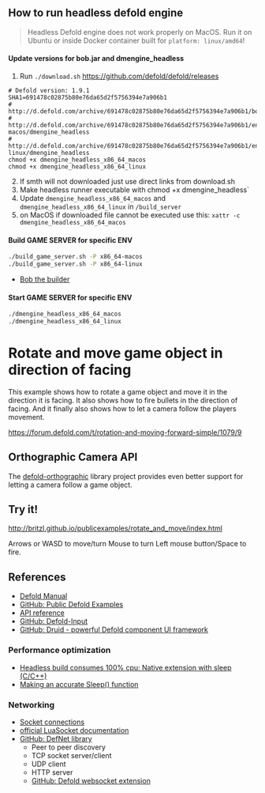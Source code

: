 How to run headless defold engine
---

> Headless Defold engine does not work properly on MacOS. Run it on Ubuntu or inside Docker container built for `platform: linux/amd64`!

#### Update versions for bob.jar and dmengine_headless
1. Run `./download.sh` https://github.com/defold/defold/releases
```shell
# Defold version: 1.9.1
SHA1=691478c02875b80e76da65d2f5756394e7a906b1
# http://d.defold.com/archive/691478c02875b80e76da65d2f5756394e7a906b1/bob/bob.jar
# http://d.defold.com/archive/691478c02875b80e76da65d2f5756394e7a906b1/engine/x86_64-macos/dmengine_headless
# http://d.defold.com/archive/691478c02875b80e76da65d2f5756394e7a906b1/engine/x86_64-linux/dmengine_headless
chmod +x dmengine_headless_x86_64_macos
chmod +x dmengine_headless_x86_64_linux
```
2. If smth will not downloaded just use direct links from download.sh
3. Make headless runner executable with chmod +x dmengine_headless`
4. Update `dmengine_headless_x86_64_macos` and `dmengine_headless_x86_64_linux` in `/build_server`
5. on MacOS if downloaded file cannot be executed use this: `xattr -c dmengine_headless_x86_64_macos`

#### Build GAME SERVER for specific ENV
```sh
./build_game_server.sh -P x86_64-macos
./build_game_server.sh -P x86_64-linux
```
- [Bob the builder](https://defold.com/manuals/bob/)

#### Start GAME SERVER for specific ENV
```sh
./dmengine_headless_x86_64_macos
./dmengine_headless_x86_64_linux
```

# Rotate and move game object in direction of facing
This example shows how to rotate a game object and move it in the direction it is facing. It also shows how to fire bullets in the direction of facing. And it finally also shows how to let a camera follow the players movement.

https://forum.defold.com/t/rotation-and-moving-forward-simple/1079/9

## Orthographic Camera API
The [defold-orthographic](https://github.com/britzl/defold-orthographic) library project provides even better support for letting a camera follow a game object.

## Try it!
http://britzl.github.io/publicexamples/rotate_and_move/index.html

Arrows or WASD to move/turn
Mouse to turn
Left mouse button/Space to fire.

## References
- [Defold Manual](https://defold.com/manuals/introduction/)
- [GitHub: Public Defold Examples](https://github.com/britzl/publicexamples)
- [API reference](https://defold.com/ref/stable/socket/)
- [GitHub: Defold-Input](https://github.com/britzl/defold-input/)
- [GitHub: Druid - powerful Defold component UI framework](https://github.com/Insality/druid)

### Performance optimization 
- [Headless build consumes 100% cpu: Native extension with sleep (C/C++)](https://github.com/defold/defold/issues/8029#issuecomment-2066647682)
- [Making an accurate Sleep() function](https://blat-blatnik.github.io/computerBear/making-accurate-sleep-function/)

### Networking
- [Socket connections](https://defold.com/manuals/socket-connections/)
- [official LuaSocket documentation](https://lunarmodules.github.io/luasocket/)
- [GitHub: DefNet library](https://github.com/britzl/defnet/)
  - Peer to peer discovery
  - TCP socket server/client
  - UDP client
  - HTTP server
  - [GitHub: Defold websocket extension](https://github.com/defold/extension-websocket)
